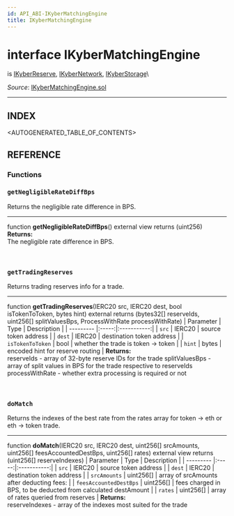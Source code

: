 ```yaml
---
id: API_ABI-IKyberMatchingEngine
title: IKyberMatchingEngine
---
```

[//]: # (tagline)
# interface IKyberMatchingEngine
is [IKyberReserve](api_abi-ikyberreserve.md), [IKyberNetwork](api_abi-ikybernetwork.md), [IKyberStorage](api_abi-ikyberstorage.md)\

*Source*: [IKyberMatchingEngine.sol](https://github.com/KyberNetwork/smart-contracts/blob/master/contracts/IKyberMatchingEngine.sol)
___

## INDEX

<AUTOGENERATED_TABLE_OF_CONTENTS>

## REFERENCE

### Functions
 
### `getNegligibleRateDiffBps`
Returns the negligible rate difference in BPS.
___
function __getNegligibleRateDiffBps__() external view returns (uint256)\
**Returns:**\
 The negligible rate difference in BPS.

<br />
 
### `getTradingReserves`
Returns trading reserves info for a trade.
___
function __getTradingReserves__(IERC20 src, IERC20 dest, bool isTokenToToken, bytes hint) external returns (bytes32[] reserveIds, uint256[] splitValuesBps, ProcessWithRate processWithRate)
| Parameter | Type  | Description |
| --------- |:-----:|:-----------:|
| `src` | IERC20 | source token address   |
| `dest` | IERC20 | destination token address    |
| `isTokenToToken` | bool | whether the trade is token -> token    |
| `hint` | bytes | encoded hint for reserve routing    |
**Returns:**\
reserveIds - array of 32-byte reserve IDs for the trade
splitValuesBps - array of split values in BPS for the trade respective to reserveIds
processWithRate - whether extra processing is required or not

<br />
 
### `doMatch`
Returns the indexes of the best rate from the rates array for token -> eth or eth -> token trade.
___
function __doMatch__(IERC20 src, IERC20 dest, uint256[] srcAmounts, uint256[] feesAccountedDestBps, uint256[] rates) external view returns (uint256[] reserveIndexes)
| Parameter | Type  | Description |
| --------- |:-----:|:-----------:|
| `src` | IERC20 | source token address   |
| `dest` | IERC20 | destination token address    |
| `srcAmounts` | uint256[] | array of srcAmounts after deducting fees:    |
| `feesAccountedDestBps` | uint256[] | fees charged in BPS, to be deducted from calculated destAmount   |
| `rates` | uint256[] | array of rates queried from reserves    |
**Returns:**\
reserveIndexes - array of the indexes most suited for the trade

